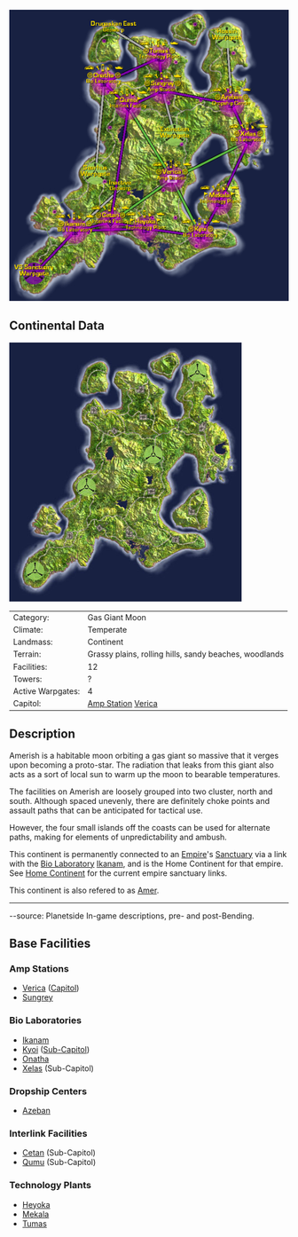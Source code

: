 ![](../images/AmerishContinentMap.jpg "AmerishContinentMap.jpg")

## Continental Data

![](../images/Amerish_Terrain.jpg "Amerish_Terrain.jpg")

|                   |                                                                 |
| ----------------- | --------------------------------------------------------------- |
| Category:         | Gas Giant Moon                                                  |
| Climate:          | Temperate                                                       |
| Landmass:         | Continent                                                       |
| Terrain:          | Grassy plains, rolling hills, sandy beaches, woodlands          |
| Facilities:       | 12                                                              |
| Towers:           | ?                                                               |
| Active Warpgates: | 4                                                               |
| Capitol:          | [Amp Station](Amp_Station.md) [Verica](../facilities/Verica.md) |

## Description

Amerish is a habitable moon orbiting a gas giant so massive that it verges upon
becoming a proto-star. The radiation that leaks from this giant also acts as a
sort of local sun to warm up the moon to bearable temperatures.

The facilities on Amerish are loosely grouped into two cluster, north and south.
Although spaced unevenly, there are definitely choke points and assault paths
that can be anticipated for tactical use.

However, the four small islands off the coasts can be used for alternate paths,
making for elements of unpredictability and ambush.

This continent is permanently connected to an
[Empire](../terminology/Empire.md)'s [Sanctuary](../locations/Sanctuary.md) via
a link with the [Bio Laboratory](Bio_Laboratory.md)
[Ikanam](../facilities/Ikanam.md), and is the Home Continent for that empire.
See [Home Continent](Home_Continent.md) for the current empire sanctuary links.

This continent is also refered to as
[Amer](../terminology/Acronyms_and_Slang.md).

---

--source: Planetside In-game descriptions, pre- and post-Bending.

## Base Facilities

### Amp Stations

- [Verica](../facilities/Verica.md) ([Capitol](Capitol.md))
- [Sungrey](../facilities/Sungrey.md)

### Bio Laboratories

- [Ikanam](../facilities/Ikanam.md)
- [Kyoi](../facilities/Kyoi.md) ([Sub-Capitol](Sub-Capitol.md))
- [Onatha](../facilities/Onatha.md)
- [Xelas](../facilities/Xelas.md) (Sub-Capitol)

### Dropship Centers

- [Azeban](../facilities/Azeban.md)

### Interlink Facilities

- [Cetan](../facilities/Cetan.md) (Sub-Capitol)
- [Qumu](../facilities/Qumu.md) (Sub-Capitol)

### Technology Plants

- [Heyoka](../facilities/Heyoka.md)
- [Mekala](../facilities/Mekala.md)
- [Tumas](../facilities/Tumas.md)
